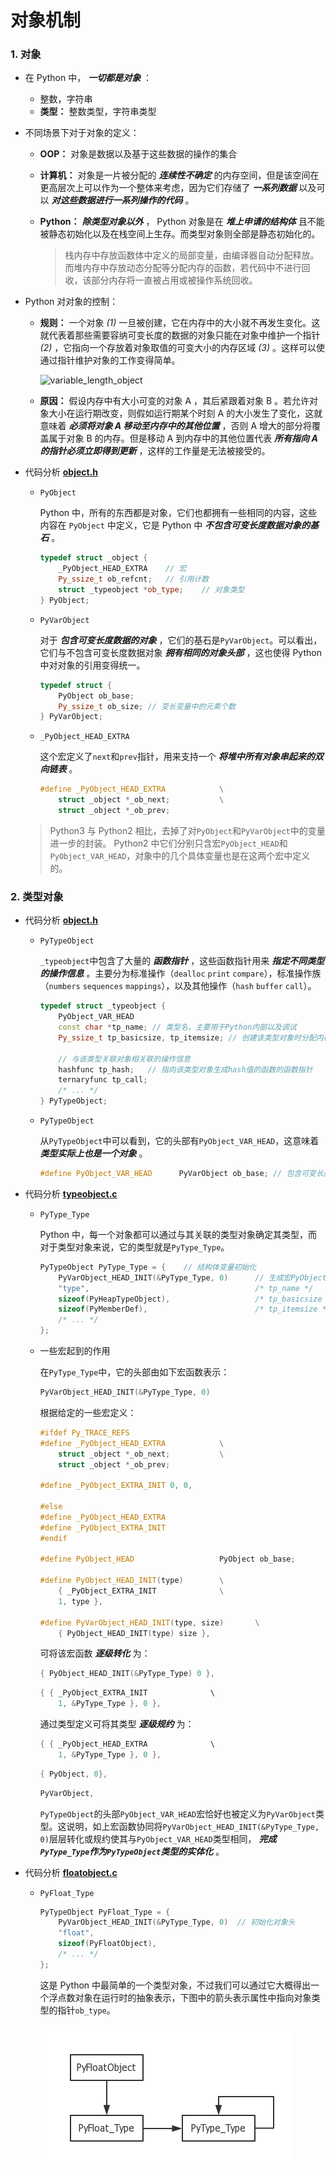 # 对象机制

### 1. 对象

- 在 Python 中， ***一切都是对象*** ：

  - 整数，字符串
  - **类型：** 整数类型，字符串类型

- 不同场景下对于对象的定义：

  - **OOP：** 对象是数据以及基于这些数据的操作的集合

  - **计算机：** 对象是一片被分配的 ***连续性不确定*** 的内存空间，但是该空间在更高层次上可以作为一个整体来考虑，因为它们存储了 ***一系列数据*** 以及可以 ***对这些数据进行一系列操作的代码*** 。

  - **Python：** ***除类型对象以外*** ， Python 对象是在 ***堆上申请的结构体*** 且不能被静态初始化以及在栈空间上生存。而类型对象则全部是静态初始化的。

    > 栈内存中存放函数体中定义的局部变量，由编译器自动分配释放。而堆内存中存放动态分配等分配内存的函数，若代码中不进行回收，该部分内存将一直被占用或被操作系统回收。

- Python 对对象的控制：

  - **规则：** 一个对象 *(1)* 一旦被创建，它在内存中的大小就不再发生变化。这就代表着那些需要容纳可变长度的数据的对象只能在对象中维护一个指针 *(2)* ，它指向一个存放着对象取值的可变大小的内存区域 *(3)* 。这样可以使通过指针维护对象的工作变得简单。

    ![variable_length_object](https://github.com/igululu/Pyek/blob/master/image/variable_length_object.png?raw=truehttps://github.com/igululu/Pyek/blob/master/image/variable_length_object.png?raw=true)

  - **原因：** 假设内存中有大小可变的对象 A ，其后紧跟着对象 B 。若允许对象大小在运行期改变，则假如运行期某个时刻 A 的大小发生了变化，这就意味着 ***必须将对象 A 移动至内存中的其他位置*** ，否则 A 增大的部分将覆盖属于对象 B 的内存。但是移动 A 到内存中的其他位置代表 ***所有指向 A 的指针必须立即得到更新*** ，这样的工作量是无法被接受的。

- 代码分析  [**object.h**](https://github.com/python/cpython/blob/master/Include/object.h)

  - `PyObject` 

    Python 中，所有的东西都是对象，它们也都拥有一些相同的内容，这些内容在 `PyObject` 中定义，它是 Python 中 ***不包含可变长度数据对象的基石*** 。

    ```c++
    typedef struct _object {
        _PyObject_HEAD_EXTRA	// 宏
        Py_ssize_t ob_refcnt;	// 引用计数
        struct _typeobject *ob_type;	// 对象类型
    } PyObject;
    ```

  - `PyVarObject`

    对于 ***包含可变长度数据的对象*** ，它们的基石是`PyVarObject`。可以看出，它们与不包含可变长度数据对象 ***拥有相同的对象头部*** ，这也使得 Python 中对对象的引用变得统一。

    ```c++
    typedef struct {
        PyObject ob_base;
        Py_ssize_t ob_size; // 变长变量中的元素个数
    } PyVarObject;
    ```

  - `_PyObject_HEAD_EXTRA`

    这个宏定义了`next`和`prev`指针，用来支持一个 ***将堆中所有对象串起来的双向链表*** 。

    ```c++
    #define _PyObject_HEAD_EXTRA            \
        struct _object *_ob_next;           \
        struct _object *_ob_prev;
    ```


  > Python3 与 Python2 相比，去掉了对`PyObject`和`PyVarObject`中的变量进一步的封装。 Python2 中它们分别只含宏`PyObject_HEAD`和`PyObject_VAR_HEAD`，对象中的几个具体变量也是在这两个宏中定义的。

### 2. 类型对象

- 代码分析  [**object.h**](https://github.com/python/cpython/blob/master/Include/object.h)

  - `PyTypeObject`

    `_typeobject`中包含了大量的 ***函数指针*** ，这些函数指针用来 ***指定不同类型的操作信息*** 。主要分为标准操作（`dealloc` `print` `compare`），标准操作族（`numbers` `sequences` `mappings`），以及其他操作（`hash` `buffer` `call`）。

    ```c++
    typedef struct _typeobject {
        PyObject_VAR_HEAD
        const char *tp_name; // 类型名，主要用于Python内部以及调试
        Py_ssize_t tp_basicsize, tp_itemsize; // 创建该类型对象时分配内存空间的大小信息

        // 与该类型关联对象相关联的操作信息
        hashfunc tp_hash;	// 指向该类型对象生成hash值的函数的函数指针
        ternaryfunc tp_call;	
        /* ... */
    } PyTypeObject;
    ```

  - `PyTypeObject`

    从`PyTypeObject`中可以看到，它的头部有`PyObject_VAR_HEAD`，这意味着 ***类型实际上也是一个对象*** 。

    ```c++
    #define PyObject_VAR_HEAD      PyVarObject ob_base;	// 包含可变长度数据的对象
    ```

- 代码分析 [**typeobject.c**](https://github.com/python/cpython/blob/master/Objects/typeobject.c)

  - `PyType_Type`

    Python 中，每一个对象都可以通过与其关联的类型对象确定其类型，而对于类型对象来说，它的类型就是`PyType_Type`。

    ```c++
    PyTypeObject PyType_Type = {	// 结构体变量初始化
        PyVarObject_HEAD_INIT(&PyType_Type, 0)		// 生成宏PyObject_VAR_HEAD
        "type",                                     /* tp_name */
        sizeof(PyHeapTypeObject),                   /* tp_basicsize */
        sizeof(PyMemberDef),                        /* tp_itemsize */
        /* ... */
    };
    ```

  - 一些宏起到的作用

    在`PyType_Type`中，它的头部由如下宏函数表示：

    ```c++
    PyVarObject_HEAD_INIT(&PyType_Type, 0)
    ```

    根据给定的一些宏定义：

    ```c++
    #ifdef Py_TRACE_REFS
    #define _PyObject_HEAD_EXTRA            \
        struct _object *_ob_next;           \
        struct _object *_ob_prev;

    #define _PyObject_EXTRA_INIT 0, 0,

    #else
    #define _PyObject_HEAD_EXTRA
    #define _PyObject_EXTRA_INIT
    #endif

    #define PyObject_HEAD                   PyObject ob_base;

    #define PyObject_HEAD_INIT(type)        \
        { _PyObject_EXTRA_INIT              \
        1, type },

    #define PyVarObject_HEAD_INIT(type, size)       \
        { PyObject_HEAD_INIT(type) size },
    ```

    可将该宏函数 ***逐级转化*** 为：

    ```c++
    { PyObject_HEAD_INIT(&PyType_Type) 0 },
    ```

    ```c++
    { { _PyObject_EXTRA_INIT              \
        1, &PyType_Type }, 0 },
    ```

    通过类型定义可将其类型 ***逐级规约*** 为：

    ```c++
    { { _PyObject_HEAD_EXTRA              \
        1, &PyType_Type }, 0 },
    ```

    ```c++
    { PyObject, 0},
    ```

    ```c++
    PyVarObject,
    ```

    `PyTypeObject`的头部`PyObject_VAR_HEAD`宏恰好也被定义为`PyVarObject`类型。这说明，如上宏函数协同将`PyVarObject_HEAD_INIT(&PyType_Type, 0)`层层转化或规约使其与`PyObject_VAR_HEAD`类型相同， ***完成`PyType_Type`作为`PyTypeObject`类型的实体化*** 。

- 代码分析 [**floatobject.c**](https://github.com/python/cpython/blob/master/Objects/floatobject.c)

  - `PyFloat_Type`

    ```c++
    PyTypeObject PyFloat_Type = {
        PyVarObject_HEAD_INIT(&PyType_Type, 0)	// 初始化对象头
        "float",
        sizeof(PyFloatObject),
        /* ... */
    };
    ```

    这是 Python 中最简单的一个类型对象，不过我们可以通过它大概得出一个浮点数对象在运行时的抽象表示，下图中的箭头表示属性中指向对象类型的指针`ob_type`。

    ![object_type_relation](image/object_type_relation.png?raw=true)

    ​